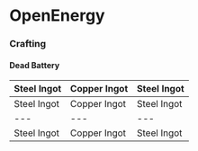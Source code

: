 # OpenEnergy

### Crafting


#### Dead Battery

| Steel Ingot | Copper Ingot | Steel Ingot |
| --- | --- | --- |
| Steel Ingot | Copper Ingot | Steel Ingot |
| --- | --- | --- |
| Steel Ingot | Copper Ingot | Steel Ingot |
